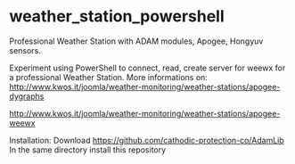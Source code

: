 # weather_station_powershell
Professional Weather Station with ADAM modules, Apogee, Hongyuv sensors.

Experiment using PowerShell to connect, read, create server for weewx for a professional Weather Station.
More informations on:
http://www.kwos.it/joomla/weather-monitoring/weather-stations/apogee-dygraphs

http://www.kwos.it/joomla/weather-monitoring/weather-stations/apogee-weewx

Installation:
Download https://github.com/cathodic-protection-co/AdamLib
In the same directory install this repository
